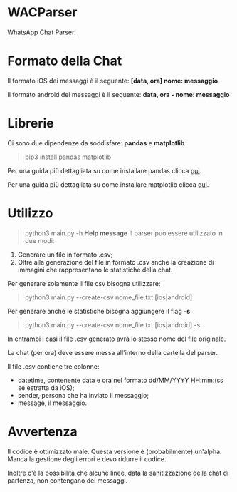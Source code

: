# WACParser

WhatsApp Chat Parser.

# Formato della Chat
Il formato iOS dei messaggi è il seguente:
**[data, ora] nome: messaggio**

Il formato android dei messaggi è il seguente:
**data, ora - nome: messaggio**

# Librerie
Ci sono due dipendenze da soddisfare: **pandas** e **matplotlib**
> pip3 install pandas matplotlib

Per una guida più dettagliata su come installare pandas clicca [qui](https://pandas.pydata.org/pandas-docs/stable/getting_started/install.html).

Per una guida più dettagliata su come installare matplotlib clicca [qui](https://matplotlib.org/users/installing.html).

# Utilizzo
> python3 main.py -h **Help message**
Il parser può essere utilizzato in due modi:
1. Generare un file in formato .csv;
2. Oltre alla generazione del file in formato .csv anche la creazione di immagini che rappresentano le statistiche della chat.

Per generare solamente il file csv bisogna utilizzare:
> python3 main.py --create-csv nome_file.txt [ios|android] 

Per generare anche le statistiche bisogna aggiungere il flag **-s**
> python3 main.py --create-csv nome_file.txt [ios|android] -s

In entrambi i casi il file .csv generato avrà lo stesso nome del file originale.

La chat (per ora) deve essere messa all'interno della cartella del parser.

Il file .csv contiene tre colonne:
- datetime, contenente data e ora nel formato dd/MM/YYYY HH:mm:(ss se estratta da iOS);
- sender, persona che ha inviato il messaggio;
- message, il messaggio.

# Avvertenza
Il codice è ottimizzato male.
Questa versione è (probabilmente) un'alpha. Manca la gestione degli errori e devo ridurre il codice.

Inoltre c'è la possibilità che alcune linee, data la sanitizzazione della chat di partenza, non contengano dei messaggi.
